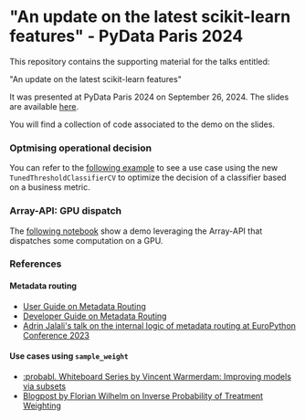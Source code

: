 # "An update on the latest scikit-learn features" - PyData Paris 2024

This repository contains the supporting material for the talks entitled:

"An update on the latest scikit-learn features"

It was presented at PyData Paris 2024 on September 26, 2024. The slides are
available [here](https://docs.google.com/presentation/d/18XZcuokdTafTay8HKZzO0KkZnfuL3WkIhrbwjCJsvJc/edit?usp=sharing).

You will find a collection of code associated to the demo on the slides.

### Optmising operational decision

You can refer to the
[following example](https://scikit-learn.org/stable/auto_examples/model_selection/plot_cost_sensitive_learning.html#sphx-glr-auto-examples-model-selection-plot-cost-sensitive-learning-py) 
to see a use case using the new `TunedThresholdClassifierCV` to optimize
the decision of a classifier based on a business metric.

### Array-API: GPU dispatch

The [following notebook](https://colab.research.google.com/drive/1TeF6fZQvvKFRJDagXN6Bbn0199sRiQ6j?usp=sharing)
show a demo leveraging the Array-API that dispatches some computation on a GPU.

### References

#### Metadata routing

- [User Guide on Metadata Routing](https://scikit-learn.org/stable/metadata_routing.html#metadata-routing)
- [Developer Guide on Metadata Routing](https://scikit-learn.org/stable/auto_examples/miscellaneous/plot_metadata_routing.html#metadata-routing)
- [Adrin Jalali's talk on the internal logic of metadata routing at EuroPython Conference 2023](https://www.youtube.com/watch?v=1rf6HI-pYq8)

#### Use cases using `sample_weight`

- [:probabl. Whiteboard Series by Vincent Warmerdam: Improving models via subsets](https://www.youtube.com/watch?v=REIg5NH2SNc)
- [Blogpost by Florian Wilhelm on Inverse Probability of Treatment Weighting](https://florianwilhelm.info/2017/04/causal_inference_propensity_score)
